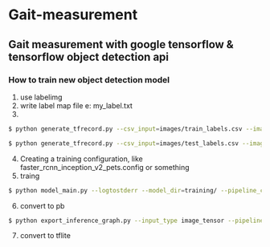 # Gait-measurement

## Gait measurement with google tensorflow & tensorflow object detection api

### How to train new object detection model
1. use labelimg 
2. write label map file e: my_label.txt
3. 
```bash
$ python generate_tfrecord.py --csv_input=images/train_labels.csv --image_dir=images/train --output_path=train.record

$ python generate_tfrecord.py --csv_input=images/test_labels.csv --image_dir=images/test --output_path=test.record
```
4. Creating a training configuration, like faster_rcnn_inception_v2_pets.config or something
5. traing 
```bash
$ python model_main.py --logtostderr --model_dir=training/ --pipeline_config_path=training/faster_rcnn_inception_v2_pets.config
```
6. convert to pb 
```bash
$ python export_inference_graph.py --input_type image_tensor --pipeline_config_path ./my/ssdlite_mobilenet_v2_coco_2012/ssdlite_mobilenet_v2_coco_2012.config --trained_checkpoint_prefix ./tf_detection_model_zoo/blue_point/ model.ckpt --output_directory blue_point
```
7. convert to tflite
